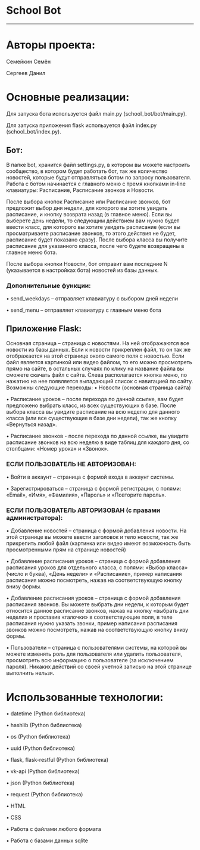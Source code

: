 # School Bot
-------------------------------------------------
# Авторы проекта:
Семейкин Семён

Сергеев Данил
# Основные реализации:
Для запуска бота используется файл main.py (school_bot/bot/main.py).

Для запуска приложения flask используется файл index.py (school_bot/index.py).
## Бот:
В папке bot, хранится файл settings.py, в котором вы можете настроить сообщество, в котором будет работать бот, так же количество новостей, которые будут отправляться ботом по запросу пользователя.
Работа с ботом начинается с главного меню с тремя кнопками in-line клавиатуры: Расписание, Расписание звонков и Новости.

После выбора кнопок Расписание или Расписание звонков, бот предложит выбор дня недели, для которого вы хотите увидеть расписание, и кнопку возврата назад (в главное меню). Если вы выберете день недели, то следующим действием вам нужно будет ввести класс, для которого вы хотите увидеть расписание (если вы просматриваете расписание звонков, то этого действия не будет, расписание будет показано сразу). После выбора класса вы получите расписание для указанного класса, после чего будете возвращены в главное меню бота.

После выбора кнопки Новости, бот отправит вам последние N (указывается в настройках бота) новостей из базы данных.
### Дополнительные функции:
•	send_weekdays – отправляет клавиатуру с выбором дней недели

•	send_menu – отправляет клавиатуру с главным меню бота
## Приложение Flask:
Основная страница – страница с новостями. На ней отображаются все новости из базы данных. Если к новости прикреплен файл, то он так же отображается на этой странице около самого поля с новостью. Если файл является картинкой или видео файлом, то его можно просмотреть прямо на сайте, в остальных случаях по клику на название файла вы сможете скачать файл с сайта.
Слева располагается кнопка меню, по нажатию на нее появляется выпадающий список с навигацией по сайту. Возможны следующие переходы:
•	Новости (основная страница сайта)

•	Расписание уроков – после перехода по данной ссылке, вам будет предложено выбрать класс, из всех существующих в базе. После выбора класса вы увидите расписание на всю неделю для данного класса (или все существующие в базе дни недели), так же кнопку «Вернуться назад».

•	Расписание звонков - после перехода по данной ссылке, вы увидите расписание звонков на всю неделю в виде таблиц для каждого дня, со столбцами: «Номер урока» и «Звонок».
### ЕСЛИ ПОЛЬЗОВАТЕЛЬ НЕ АВТОРИЗОВАН:
•	Войти в аккаунт – страница с формой входа в аккаунт системы.

•	Зарегистрироваться – страница с формой регистрации, с полями: «Email», «Имя», «Фамилия», «Пароль» и «Повторите пароль».
### ЕСЛИ ПОЛЬЗОВАТЕЛЬ АВТОРИЗОВАН (с правами администратора):
•	Добавление новостей – страница с формой добавления новости. На этой странице вы можете ввести заголовок и тело новости, так же прикрепить любой файл (картинка или видео имеют возможность быть просмотренными прям на странице новостей)

•	Добавление расписания уроков – страница с формой добавления расписания уроков для отдельного класса, с полями: «Выбор класса» (число и буква), «День недели» и «Расписание», пример написания расписания можно посмотреть, нажав на соответствующую кнопку внизу формы.

•	Добавление расписания уроков – страница с формой добавления расписания звонков. Вы можете выбрать дни недели, к которым будет относится данное расписание звонков, нажав на кнопку «выбрать дни недели» и проставив «галочки» в соответствующие поля, в теле расписания нужно указать звонки, пример написания расписания звонков можно посмотреть, нажав на соответствующую кнопку внизу формы.

•	Пользователи – страница с пользователями системы, на которой вы можете изменять роль для пользователя или удалить пользователя, просмотреть всю информацию о пользователе (за исключением пароля). Никаких действий со своей учетной записью на этой странице выполнить нельзя.
# Использованные технологии:
•	datetime (Python библиотека)

•	hashlib (Python библиотека)

•	os (Python библиотека)

•	uuid (Python библиотека)

•	flask, flask-restful (Python библиотека)

•	vk-api (Python библиотека)

•	json (Python библиотека)

•	request (Python библиотека)

•	HTML 

•	CSS

•	Работа с файлами любого формата

•	Работа с базами данных sqlite
